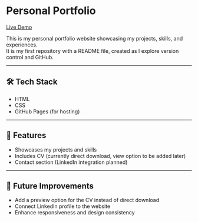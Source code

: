 # Personal Portfolio

[Live Demo](https://mrwn10.github.io/personal-portfolio/)

This is my personal portfolio website showcasing my projects, skills, and experiences.  
It is my first repository with a README file, created as I explore version control and GitHub.

---

## 🛠️ Tech Stack
- HTML  
- CSS   
- GitHub Pages (for hosting)  

---

## 🚀 Features
- Showcases my projects and skills
- Includes CV (currently direct download, view option to be added later)
- Contact section (LinkedIn integration planned)

---

## 📌 Future Improvements
- Add a preview option for the CV instead of direct download
- Connect LinkedIn profile to the website
- Enhance responsiveness and design consistency
